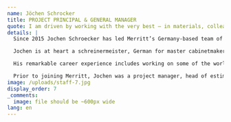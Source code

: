 ```yaml
---
name: Jöchen Schrocker
title: PROJECT PRINCIPAL & GENERAL MANAGER
quote: I am driven by working with the very best – in materials, colleagues and clients.
details: |
  Since 2015 Jochen Schroecker has led Merritt’s Germany-based team of highly skilled craftsmen, integrating their work, heritage and operations with Merritt’s U.S.-based headquarters.

  Jochen is at heart a schreinermeister, German for master cabinetmaker. A third generation cabinetmaker, Jochen has been a master craftsman since 1994 and has worked in the yacht and international premium residential business for 18 years.

  His remarkable career experience includes working on some of the world’s most extraordinary mega yachts including the Maltese Falcon, Royal Romance and Nourah of Riyadh. Ultra-luxury penthouses in St. Petersburg, Russia, Istanbul, Turkey and San Francisco, California confirm an experience delivering unparalleled millwork to clients for whom the best is the only option.

  Prior to joining Merritt, Jochen was a project manager, head of estimating and general manager for Sinnex Steinheimer Innenausbau, the prestigious German millwork firm. Germany is highly regarded for the value it places on craft, attention to detail and precision in execution. Jochen embodies these values and it informs his work and his team at Merritt every day.
image: /uploads/staff-7.jpg
display_order: 7
_comments:
  image: file should be ~600px wide
lang: en
---
```


